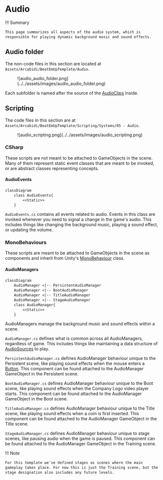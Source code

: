 # Audio

!!! Summary

    This page summarizes all aspects of the audio system, which is responsible for playing dynamic background music and sound effects.

## Audio folder

The non-code files in this section are located at `Assets/Arcabidi/BeatEmUpTemplate/Audio`.

<figure markdown="span">
    ![audio_audio_folder.png](../../assets/images/audio_audio_folder.png)
</figure>

Each subfolder is named after the source of the [AudioClips](https://docs.unity3d.com/Manual/class-AudioClip.html) inside.

## Scripting

The code files in this section are at `Assets/Arcabidi/BeatEmUpTemplate/Scripting/Systems/05 - Audio`.

<figure markdown="span">
    ![audio_scripting.png](../../assets/images/audio_scripting.png)
</figure>

### CSharp

These scripts are not meant to be attached to GameObjects in the scene. Many of them represent static event classes that are meant to be invoked, or are abstract classes representing concepts.

#### AudioEvents

``` mermaid
classDiagram
    class AudioEvents{
        <<Static>>
    }
```
`AudioEvents.cs` contains all events related to audio. Events in this class are invoked whenever you need to signal a change in the game's audio. This includes things like changing the background music, playing a sound effect, or updating the volume.

### MonoBehaviours

These scripts are meant to be attached to GameObjects in the scene as components and inherit from Unity's [MonoBehaviour](https://docs.unity3d.com/6000.0/Documentation/Manual/class-MonoBehaviour.html) class.

#### AudioManagers

``` mermaid
classDiagram
    AudioManager <|-- PersistentAudioManager
    AudioManager <|-- BootAudioManager
    AudioManager <|-- TitleAudioManager
    AudioManager <|-- StageAudioManager
    class AudioManager{
        <<Static>>
    }
```

AudioManagers manage the background music and sound effects within a scene.

`AudioManager.cs` defines what is common across all AudioManagers, regardless of game. This includes things like maintaining a data structure of [AudioSources](https://docs.unity3d.com/Manual/class-AudioSource.html) to play.

`PersistentAudioManager.cs` defines AudioManager behaviour unique to the Persistent scene, like playing sound effects when the mouse enters a [Button](https://docs.unity3d.com/6000.0/Documentation/ScriptReference/UIElements.Button.html). This component can be found attached to the AudioManager GameObject in the Persistent scene.

`BootAudioManager.cs` defines AudioManager behaviour unique to the Boot scene, like playing sound effects when the Company Logo video player starts. This component can be found attached to the AudioManager GameObject in the Boot scene.

`TitleAudioManager.cs` defines AudioManager behaviour unique to the Title scene, like playing sound effects when a coin is first inserted. This component can be found attached to the AudioManager GameObject in the Title scene.

`StageAudioManager.cs` defines AudioManager behaviour unique to stage scenes, like pausing audio when the game is paused. This component can be found attached to the AudioManager GameObject in the Training scene.

!!! Note

    For this template we've defined stages as scenes where the main gameplay takes place. For now this is just the Training scene, but the stage designation also includes any future levels.